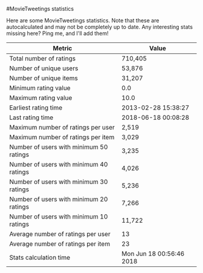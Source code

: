 #MovieTweetings statistics

Here are some MovieTweetings statistics. Note that these are autocalculated and may not be completely up to date. Any interesting stats missing here? Ping me, and I'll add them!

Metric | Value
--- | ---
Total number of ratings                 | 710,405
Number of unique users                  | 53,876
Number of unique items                  | 31,207
Minimum rating value                    | 0.0
Maximum rating value                    | 10.0
Earliest rating time                    | 2013-02-28 15:38:27
Last rating time                        | 2018-06-18 00:08:28
Maximum number of ratings per user      | 2,519
Maximum number of ratings per item      | 3,029
Number of users with minimum 50 ratings | 3,235
Number of users with minimum 40 ratings | 4,026
Number of users with minimum 30 ratings | 5,236
Number of users with minimum 20 ratings | 7,266
Number of users with minimum 10 ratings | 11,722
Average number of ratings per user      | 13
Average number of ratings per item      | 23
Stats calculation time                  | Mon Jun 18 00:56:46 2018

